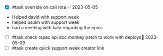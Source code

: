 - [x] #task override on call rota ✅ 2023-05-05

- Helped david with support week
- helped usukh with support week
- had a meeting with kata regarding the epics
- [ ] #task check rspec api doc monkey patch to work with deploys📅 2023-05-09 
- [ ] #task create quick support week creator link